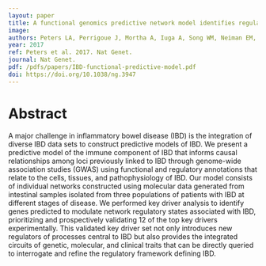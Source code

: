 ```yaml
---
layout: paper
title: A functional genomics predictive network model identifies regulators of inflammatory bowel disease.
image: 
authors: Peters LA, Perrigoue J, Mortha A, Iuga A, Song WM, Neiman EM, Llewellyn SR, Di Narzo A, Kidd BA, Telesco SE, Zhao Y, Stojmirovic A, Sendecki J, Shameer K, Miotto R, Losic B, Shah H, Lee E, Wang M, Faith JJ, Kasarskis A, Brodmerkel C, Curran M, Das A, Friedman JR, Fukui Y, Humphrey MB, Iritani BM, Sibinga N, Tarrant TK, Argmann C, Hao K, Roussos P, Zhu J, Zhang B, Dobrin R, Mayer LF, Schadt EE.
year: 2017
ref: Peters et al. 2017. Nat Genet.
journal: Nat Genet.
pdf: /pdfs/papers/IBD-functional-predictive-model.pdf
doi: https://doi.org/10.1038/ng.3947
---
```


# Abstract

A major challenge in inflammatory bowel disease (IBD) is the integration of diverse IBD data sets to construct predictive models of IBD. We present a predictive model of the immune component of IBD that informs causal relationships among loci previously linked to IBD through genome-wide association studies (GWAS) using functional and regulatory annotations that relate to the cells, tissues, and pathophysiology of IBD. Our model consists of individual networks constructed using molecular data generated from intestinal samples isolated from three populations of patients with IBD at different stages of disease. We performed key driver analysis to identify genes predicted to modulate network regulatory states associated with IBD, prioritizing and prospectively validating 12 of the top key drivers experimentally. This validated key driver set not only introduces new regulators of processes central to IBD but also provides the integrated circuits of genetic, molecular, and clinical traits that can be directly queried to interrogate and refine the regulatory framework defining IBD.